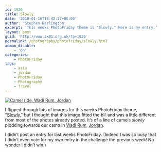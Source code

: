 ```yaml
---
id: 1926
title: Slowly
date: '2010-01-16T18:42:27+00:00'
author: 'Stephen Darlington'
excerpt: 'This weeks PhotoFriday theme is "Slowly." Here is my entry.'
layout: post
guid: 'http://www.zx81.org.uk/?p=1926'
permalink: /photography/photofriday/slowly.html
adman_disable:
    - 'on'
categories:
    - PhotoFriday
tags:
    - asia
    - jordan
    - PhotoFriday
    - Photography
    - Travel
---
```


[![Camel ride, Wadi Rum, Jordan](https://i0.wp.com/farm8.staticflickr.com/7438/10817597274_61cc5a9329.jpg?resize=500%2C333)](http://www.flickr.com/photos/stephendarlington/10817597274/ "Camel ride, Wadi Rum, Jordan by stephendarlington, on Flickr")

I flipped through lots of images for this weeks PhotoFriday theme,  
“[Slowly](http://www.photofriday.com/archives/challenge/000946.php),” but I thought that this image fitted the bill and was a little different from most of the photos already posted. It’s of a line of camels *slowly* plodding towards our camp in [Wadi Rum](http://www.zx81.org.uk/travel/jordan-wadi-rum.html), [Jordan](http://www.zx81.org.uk/travel/jordan-petra.html).

I didn’t post an entry for last weeks PhotoFriday. (Indeed I was so busy that I didn’t even vote for my own entry in the challenge the previous week! No wonder I didn’t win.)